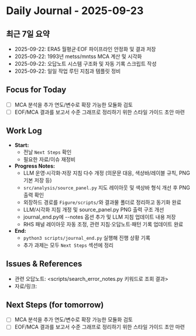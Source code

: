 # Daily Journal - 2025-09-23

## 최근 7일 요약
- 2025-09-22: ERA5 월평균·EOF 파이프라인 안정화 및 결과 저장
- 2025-09-22: 1993년 metss/mntss MCA 계산 및 시각화
- 2025-09-22: 오답노트 시스템 구조화 및 자동 기록 스크립트 작성
- 2025-09-22: 일일 작업 루틴 지침과 템플릿 정비

## Focus for Today
- [ ] MCA 분석을 추가 연도/변수로 확장 가능한 모듈화 검토
- [ ] EOF/MCA 결과를 보고서 수준 그래프로 정리하기 위한 스타일 가이드 초안 마련

## Work Log
- **Start:**
  - 전날 `Next Steps` 확인
  - 필요한 자료/이슈 재정비
- **Progress Notes:**
  - LLM 운영·시각화·저장 지침 다수 개정 (의문문 대응, 색상바/레이블 규칙, PNG 기본 저장 등)
  - `src/analysis/source_panel.py` 지도 레이아웃 및 색상바 형식 개선 후 PNG 출력 확인
  - 외장하드 경로를 `Figure/scripts/`와 결과물 폴더로 정리하고 동기화 완료
  - LLM/시각화 지침 개정 및 source_panel.py PNG 출력 구조 개선
  - journal_end.py에 --notes 옵션 추가 및 LLM 지침 업데이트 내용 저장
  - RHS 패널 레이아웃 자동 조정, 관련 지침·오답노트·패턴 기록 업데이트 완료
- **End:**
  - `python3 scripts/journal_end.py` 실행해 진행 상황 기록
  - 추가 과제는 모두 `Next Steps` 섹션에 정리
## Issues & References
- 관련 오답노트: <scripts/search_error_notes.py 키워드로 조회 결과>
- 자료/링크: <ref>

## Next Steps (for tomorrow)
- [ ] MCA 분석을 추가 연도/변수로 확장 가능한 모듈화 검토
- [ ] EOF/MCA 결과를 보고서 수준 그래프로 정리하기 위한 스타일 가이드 초안 마련
